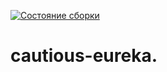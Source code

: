 [![Состояние сборки](https://ci.appveyor.com/api/projects/status/w9c20e8elml0fwj9?svg=true)](https://ci.appveyor.com/project/Tolik19bat/cautious-eureka)
# cautious-eureka.